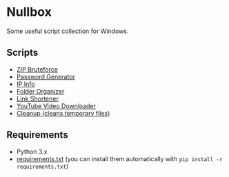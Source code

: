 # Nullbox
Some useful script collection for Windows.

## Scripts
- [ZIP Bruteforce](src/zip_brute.py)
- [Password Generator](src/passgen.py)
- [IP Info](src/ipinfo.py)
- [Folder Organizer](src/folder_organizer.py)
- [Link Shortener](src/link_shortener.py)
- [YouTube Video Downloader](src/yt_dw.py)
- [Cleanup (cleans temporary files)](src/cleanup.py)

## Requirements
- Python 3.x  
- [requirements.txt](requirements.txt) (you can install them automatically with `pip install -r requirements.txt`)
